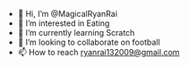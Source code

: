- 👋 Hi, I’m @MagicalRyanRai
- 👀 I’m interested in Eating
- 🌱 I’m currently learning Scratch
- 💞️ I’m looking to collaborate on football
- 📫 How to reach ryanrai132009@gmail.com

<!---
MagicalRyanRai/MagicalRyanRai is a ✨ special ✨ repository because its `README.md` (this file) appears on your GitHub profile.
You can click the Preview link to take a look at your changes.
--->
